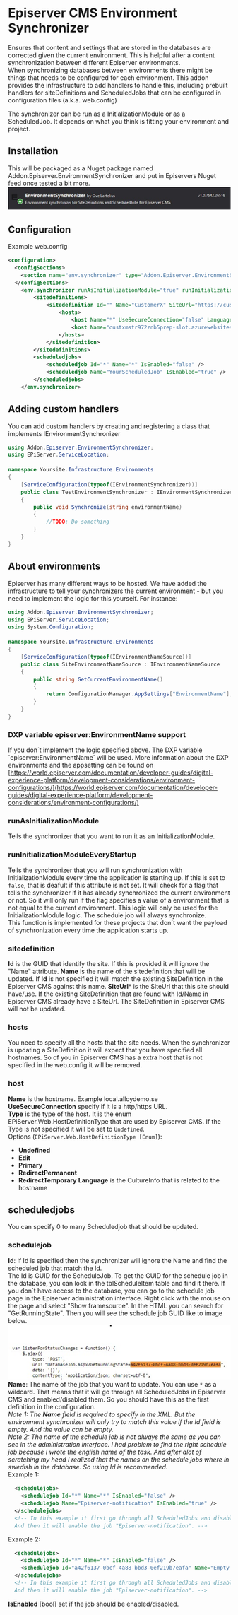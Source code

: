 # Episerver CMS Environment Synchronizer
Ensures that content and settings that are stored in the databases are corrected given the current environment. This is helpful after a content synchronization between different Episerver environments.  
When synchronizing databases between environments there might be things that needs to be configured for each environment.
This addon provides the infrastructure to add handlers to handle this, including prebuilt handlers for siteDefinitions and ScheduledJobs that can be configured in configuration files (a.k.a. web.config)
  
The synchronizer can be run as a InitializationModule or as a ScheduledJob. It depends on what you think is fitting your environment and project.

## Installation
This will be packaged as a Nuget package named Addon.Episerver.EnvironmentSynchronizer and put in Episervers Nuget feed once tested a bit more.  
![NuGet](documentation/EnvironmentSynchronizer_NuGet.jpg)

## Configuration
Example web.config
```xml
<configuration>
  <configSections>
    <section name="env.synchronizer" type="Addon.Episerver.EnvironmentSynchronizer.Configuration.SynchronizerSection" allowLocation="true" allowDefinition="Everywhere" />
  </configSections>
	<env.synchronizer runAsInitializationModule="true" runInitializationModuleEveryStartup="false">
		<sitedefinitions>
			<sitedefinition Id="" Name="CustomerX" SiteUrl="https://custxmstr972znb5prep.azurewebsites.net/">
				<hosts>
					<host Name="*" UseSecureConnection="false" Language="" />
					<host Name="custxmstr972znb5prep-slot.azurewebsites.net" UseSecureConnection="true" Language="en" />
				</hosts>
			</sitedefinition>
		</sitedefinitions>
		<scheduledjobs>
			<scheduledjob Id="*" Name="*" IsEnabled="false" />
			<scheduledjob Name="YourScheduledJob" IsEnabled="true" />
		</scheduledjobs>
	</env.synchronizer>
```

## Adding custom handlers
You can add custom handlers by creating and registering a class that implements IEnvironmentSynchronizer
```csharp
using Addon.Episerver.EnvironmentSynchronizer;
using EPiServer.ServiceLocation;

namespace Yoursite.Infrastructure.Environments
{
    [ServiceConfiguration(typeof(IEnvironmentSynchronizer))]
    public class TestEnvironmentSynchronizer : IEnvironmentSynchronizer
    {
        public void Synchronize(string environmentName)
        {
            //TODO: Do something
        }
    }
}
```

## About environments
Episerver has many different ways to be hosted. We have added the infrastructure to tell your synchronizers the current environment - but you need to implement the logic for this yourself. For instance:

```csharp  
using Addon.Episerver.EnvironmentSynchronizer;
using EPiServer.ServiceLocation;
using System.Configuration;

namespace Yoursite.Infrastructure.Environments
{
    [ServiceConfiguration(typeof(IEnvironmentNameSource))]
    public class SiteEnvironmentNameSource : IEnvironmentNameSource
    {
        public string GetCurrentEnvironmentName()
        {
            return ConfigurationManager.AppSettings["EnvironmentName"];
        }
    }
}
``` 
### DXP variable episerver:EnvironmentName support
If you don´t implement the logic specified above. The DXP variable ´episerver:EnvironmentName´ will be used. More information about the DXP environments and the appsetting can be found on [https://world.episerver.com/documentation/developer-guides/digital-experience-platform/development-considerations/environment-configurations/](https://world.episerver.com/documentation/developer-guides/digital-experience-platform/development-considerations/environment-configurations/)

### runAsInitializationModule
Tells the synchronizer that you want to run it as an InitializationModule.

### runInitializationModuleEveryStartup
Tells the synchronizer that you will run synchronization with InitializationModule every time the application is starting up. If this is set to `false`, that is deafult if this attribute is not set. It will check for a flag that tells the synchronizer if it has already synchronized the current environment or not. So it will only run if the flag specifies a value of a environment that is not equal to the current environment. This logic will only be used for the InitializationModule logic. The schedule job will always synchronize.  
This function is implemented for these projects that don´t want the payload of synchronization every time the application starts up.

### sitedefinition
**Id** is the GUID that identify the site. If this is provided it will ignore the "Name" attribute.
**Name** is the name of the sitedefinition that will be updated. If **Id** is not specified it will match the existing SiteDefinition in the Episerver CMS against this name.
**SiteUrl*** is the SiteUrl that this site should have/use. If the existing SiteDefinition that are found with Id/Name in Episerver CMS already have a SiteUrl. The SiteDefinition in Episerver CMS will not be updated.

### hosts
You need to specify all the hosts that the site needs. When the synchronizer is updating a SiteDefinition it will expect that you have specified all hostnames. So of you in Episerver CMS has a extra host that is not specified in the web.config it will be removed.

### host
**Name** is the hostname. Example local.alloydemo.se  
**UseSecureConnection** specify if it is a http/https URL.  
**Type** is the type of the host. It is the enum EPiServer.Web.HostDefinitionType that are used by Episerver CMS. If the Type is not specified it will be set to `Undefined`.  
Options (`EPiServer.Web.HostDefinitionType [Enum]`):  
- **Undefined**
- **Edit**
- **Primary**
- **RedirectPermanent**
- **RedirectTemporary**
**Language** is the CultureInfo that is related to the hostname  

## scheduledjobs
You can specify 0 to many Scheduledjob that should be updated.

### schedulejob
**Id**: If Id is specified then the synchronizer will ignore the Name and find the scheduled job that match the Id.   
The Id is GUID for the ScheduleJob. To get the GUID for the schedule job in the database, you can look in the tblScheduleItem table and find it there. If you don´t have access to the database, you can go to the schedule job page in the Episerver administration interface. Right click with the mouse on the page and select "Show framesource". In the HTML you can search for "GetRunningState". Then you will see the schedule job GUID like to image below.  
![Get schedule job GUID from Episerver administration interface](documentation/EnvironmentSynchronizer_GetScheduleJobGuidFromHtml.jpg)  
**Name**: The name of the job that you want to update. You can use `*` as a wildcard. That means that it will go through all ScheduledJobs in Episerver CMS and enabled/disabled them. So you should have this as the first definition in the configuration.  
*Note 1: The **Name** field is required to specify in the XML. But the environment synchronizer will only try to match this value if the Id field is empty. And the value can be empty.*   
*Note 2: The name of the schedule job is not always the same as you can see in the administration interface. I had problem to find the right schedule job because I wrote the english name of the task. And after alot of scratching my head I realized that the names on the schedule jobs where in swedish in the database. So using Id is recommended.*  
Example 1:  
```xml
  <schedulejobs>
    <schedulejob Id="*" Name="*" IsEnabled="false" />
    <schedulejob Name="Episerver-notification" IsEnabled="true" />
  </schedulejobs>
  <!-- In this example it first go through all ScheduledJobs and disable them.  
  And then it will enable the job "Episerver-notification". -->
```  
Example 2:  
```xml
  <schedulejobs>
    <schedulejob Id="*" Name="*" IsEnabled="false" />
    <schedulejob Id="a42f6137-0bcf-4a88-bbd3-0ef219b7eafa" Name="Empty trashcan" IsEnabled="true" />
  </schedulejobs>
  <!-- In this example it first go through all ScheduledJobs and disable them.  
  And then it will enable the job "Episerver-notification". -->
```
**IsEnabled** [bool] set if the job should be enabled/disabled. 

